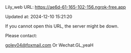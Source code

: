 Lily_web URL: https://ae6d-61-165-102-156.ngrok-free.app

Updated at: 2024-12-10 15:21:20

If you cannot open this URL, the server might be down.

Please contact: 

goley04@foxmail.com Or Wechat:GL_yeaH